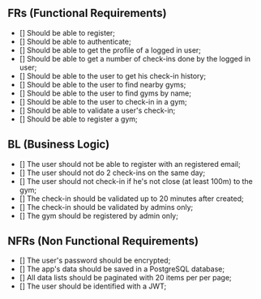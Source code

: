 ## FRs (Functional Requirements)

- [] Should be able to register;
- [] Should be able to authenticate;
- [] Should be able to get the profile of a logged in user;
- [] Should be able to get a number of check-ins done by the logged in user;
- [] Should be able to the user to get his check-in history;
- [] Should be able to the user to find nearby gyms;
- [] Should be able to the user to find gyms by name;
- [] Should be able to the user to check-in in a gym;
- [] Should be able to validate a user's check-in;
- [] Should be able to register a gym;

## BL (Business Logic)

- [] The user should not be able to register with an registered email;
- [] The user should not do 2 check-ins on the same day;
- [] The user should not check-in if he's not close (at least 100m) to the gym;
- [] The check-in should be validated up to 20 minutes after created;
- [] The check-in should be validated by admins only;
- [] The gym should be registered by admin only;

## NFRs (Non Functional Requirements)

- [] The user's password should be encrypted;
- [] The app's data should be saved in a PostgreSQL database;
- [] All data lists should be paginated with 20 items per per page;
- [] The user should be identified with a JWT;
